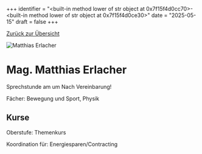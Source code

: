 
+++
identifier = "<built-in method lower of str object at 0x7f15f4d0cc70>-<built-in method lower of str object at 0x7f15f4d0ce30>"
date = "2025-05-15"
draft = false
+++

 [Zurück zur Übersicht](/schule/personen/)

<div class="row">
<div class="column">
<img src="/images/personal/Erlacher.jpg" alt="Matthias Erlacher"> 
</div>
<div class="column">

# Mag. Matthias Erlacher 

Sprechstunde am  um Nach Vereinbarung!

Fächer: Bewegung und Sport,  Physik





## Kurse



Oberstufe: Themenkurs

Koordination für: Energiesparen/Contracting

</div>
</div> 

